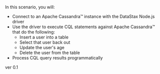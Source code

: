 In this scenario, you will:

* Connect to an Apache Cassandra™ instance with the DataStax Node.js driver
* Use the driver to execute CQL statements against Apache Cassandra™ that do the following:
  * Insert a user into a table
  * Select that user back out
  * Update the user's age
  * Delete the user from the table
* Process CQL query results programmatically

ver 0.1
